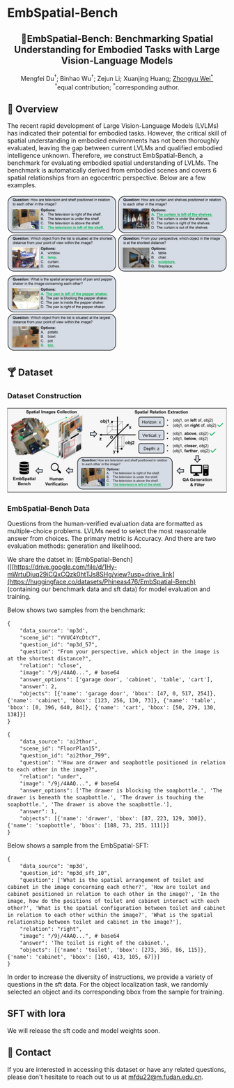 # EmbSpatial-Bench
<div align="center">

<h2>🎇EmbSpatial-Bench: Benchmarking Spatial Understanding for Embodied Tasks with Large Vision-Language Models
</h2>

<div>
    Mengfei Du<sup>†</sup>;
    Binhao Wu<sup>†</sup></a>;
    Zejun Li;
    Xuanjing Huang;
    <a href='http://www.sdspeople.fudan.edu.cn/zywei/' target='_blank'>Zhongyu Wei<sup>*</sup></a>
</div>
<sup>†</sup>equal contribution; <sup>*</sup>corresponding author.


<br>

</div>


## 🍹 Overview
The recent rapid development of Large Vision-Language Models (LVLMs) has indicated their potential for embodied tasks. However, the critical skill of spatial understanding in embodied environments has not been thoroughly evaluated, leaving the gap between current LVLMs and qualified embodied intelligence unknown. Therefore, we construct EmbSpatial-Bench, a benchmark for evaluating embodied spatial understanding of LVLMs. The benchmark is automatically derived from embodied scenes and covers 6 spatial relationships from an egocentric perspective. Below are a few examples.

<img src="assets/example.png" style="width:250px" /> <img src="assets/example2.png" style="width:250px" /> <img src="assets/example3.png" style="width:250px" />




## 🍸 Dataset

### Dataset Construction
![](assets/method_overview.png)


### EmbSpatial-Bench Data
Questions from the human-verified evaluation data are formatted as multiple-choice problems. LVLMs need to select the most reasonable answer from choices. The primary metric is Accuracy. And there are two evaluation methods: generation and likelihood.
 
We share the datset in: [EmbSpatial-Bench]([[https://drive.google.com/file/d/1Hy-mWrtuDjuq29iCQxCQzk0htTJs8SHg/view?usp=drive_link](https://huggingface.co/datasets/Phineas476/EmbSpatial-Bench) (containing our benchmark data and sft data) for model evaluation and training.

Below shows two samples from the benchmark:
```
{
    "data_source": 'mp3d',
    "scene_id": "YVUC4YcDtcY",
    "question_id": "mp3d_57",
    "question": "From your perspective, which object in the image is at the shortest distance?",
    "relation": "close",
    "image": "/9j/4AAQ...", # base64 
    "answer_options": ['garage door', 'cabinet', 'table', 'cart'],
    "answer": 2,
    "objects": [{'name': 'garage door', 'bbox': [47, 0, 517, 254]}, {'name': 'cabinet', 'bbox': [123, 256, 130, 73]}, {'name': 'table', 'bbox': [0, 396, 640, 84]}, {'name': 'cart', 'bbox': [50, 279, 130, 138]}]
}
```

```
{
    "data_source": 'ai2thor',
    "scene_id": "FloorPlan15",
    "question_id": "ai2thor_799",
    "question": "'How are drawer and soapbottle positioned in relation to each other in the image?",
    "relation": "under",
    "image": "/9j/4AAQ...", # base64 
    "answer_options": ['The drawer is blocking the soapbottle.', 'The drawer is beneath the soapbottle.', 'The drawer is touching the soapbottle.', 'The drawer is above the soapbottle.'],
    "answer": 1,
    "objects": [{'name': 'drawer', 'bbox': [87, 223, 129, 300]}, {'name': 'soapbottle', 'bbox': [188, 73, 215, 111]}]
}
```

Below shows a sample from the EmbSpatial-SFT:

```
{
    "data_source": 'mp3d',
    "question_id": "mp3d_sft_10",
    "question": ['What is the spatial arrangement of toilet and cabinet in the image concerning each other?', 'How are toilet and cabinet positioned in relation to each other in the image?', 'In the image, how do the positions of toilet and cabinet interact with each other?', 'What is the spatial configuration between toilet and cabinet in relation to each other within the image?', 'What is the spatial relationship between toilet and cabinet in the image?'],
    "relation": "right",
    "image": "/9j/4AAQ...", # base64 
    "answer": 'The toilet is right of the cabinet.',
    "objects": [{'name': 'toilet', 'bbox': [273, 365, 86, 115]}, {'name': 'cabinet', 'bbox': [160, 413, 105, 67]}]
}
```
In order to increase the diversity of instructions, we provide a variety of questions in the sft data. For the object localization task, we randomly selected an object and its corresponding bbox from the sample for training.


## SFT with lora
We will release the sft code and model weights soon.

## 🍻 Contact

If you are interested in accessing this dataset or have any related questions, please don't hesitate to reach out to us at mfdu22@m.fudan.edu.cn.

